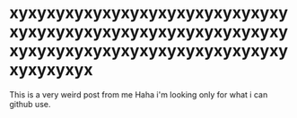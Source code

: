 # xyxyxyxyxyxyxyxyxyxyxyxyxyxyxyxyxyxyxyxyxyxyxyxyxyxyxyxyxyxyxyxyxyxyxyxyxyxyxyxyxyxyxyxyxyxyxyxyxyx

This is a very weird post from me
Haha i'm looking only for what i can github use.
